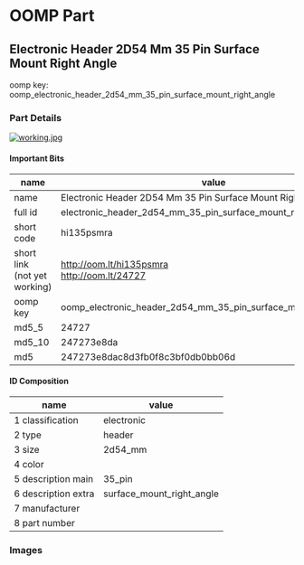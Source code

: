 # OOMP Part  
## Electronic Header 2D54 Mm 35 Pin Surface Mount Right Angle  
  
oomp key: oomp_electronic_header_2d54_mm_35_pin_surface_mount_right_angle  
  
### Part Details  
  
[![working.jpg](working_600.jpg)](working.jpg)  
  
#### Important Bits  
| name | value | 
| --- | --- | 
| name | Electronic Header 2D54 Mm 35 Pin Surface Mount Right Angle | 
| full id | electronic_header_2d54_mm_35_pin_surface_mount_right_angle | 
| short code | hi135psmra | 
| short link<br>(not yet working) | http://oom.lt/hi135psmra<br>http://oom.lt/24727 | 
| oomp key | oomp_electronic_header_2d54_mm_35_pin_surface_mount_right_angle | 
| md5_5 | 24727 | 
| md5_10 | 247273e8da | 
| md5 | 247273e8dac8d3fb0f8c3bf0db0bb06d | 
#### ID Composition  
| name | value | 
| --- | --- | 
| 1 classification | electronic | 
| 2 type | header | 
| 3 size | 2d54_mm | 
| 4 color |  | 
| 5 description main | 35_pin | 
| 6 description extra | surface_mount_right_angle | 
| 7 manufacturer |  | 
| 8 part number |  | 
### Images  
